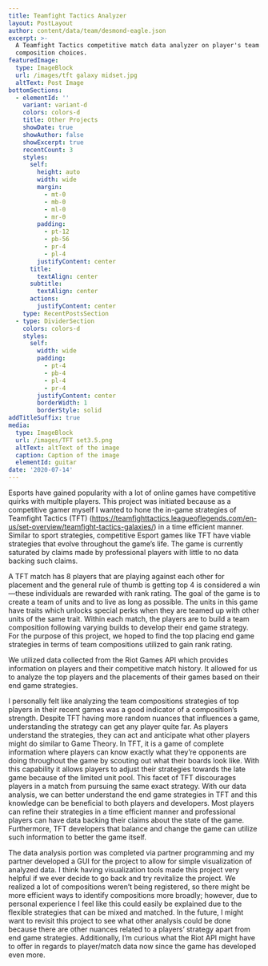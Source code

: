 ```yaml
---
title: Teamfight Tactics Analyzer
layout: PostLayout
author: content/data/team/desmond-eagle.json
excerpt: >-
  A Teamfight Tactics competitive match data analyzer on player's team
  composition choices.
featuredImage:
  type: ImageBlock
  url: /images/tft galaxy midset.jpg
  altText: Post Image
bottomSections:
  - elementId: ''
    variant: variant-d
    colors: colors-d
    title: Other Projects
    showDate: true
    showAuthor: false
    showExcerpt: true
    recentCount: 3
    styles:
      self:
        height: auto
        width: wide
        margin:
          - mt-0
          - mb-0
          - ml-0
          - mr-0
        padding:
          - pt-12
          - pb-56
          - pr-4
          - pl-4
        justifyContent: center
      title:
        textAlign: center
      subtitle:
        textAlign: center
      actions:
        justifyContent: center
    type: RecentPostsSection
  - type: DividerSection
    colors: colors-d
    styles:
      self:
        width: wide
        padding:
          - pt-4
          - pb-4
          - pl-4
          - pr-4
        justifyContent: center
        borderWidth: 1
        borderStyle: solid
addTitleSuffix: true
media:
  type: ImageBlock
  url: /images/TFT set3.5.png
  altText: altText of the image
  caption: Caption of the image
  elementId: guitar
date: '2020-07-14'
---
```

Esports have gained popularity with a lot of online games have competitive quirks with multiple players. This project was initiated because as a competitive gamer myself I wanted to hone the in-game strategies of Teamfight Tactics (TFT) (https://teamfighttactics.leagueoflegends.com/en-us/set-overview/teamfight-tactics-galaxies/) in a time efficient manner. Similar to sport strategies, competitive Esport games like TFT have viable strategies that evolve throughout the game’s life. The game is currently saturated by claims made by professional players with little to no data backing such claims.


A TFT match has 8 players that are playing against each other for placement and the general rule of thumb is getting top 4 is considered a win—these individuals are rewarded with rank rating. The goal of the game is to create a team of units and to live as long as possible. The units in this game have traits which unlocks special perks when they are teamed up with other units of the same trait. Within each match, the players are to build a team composition following varying builds to develop their end game strategy. For the purpose of this project, we hoped to find the top placing end game strategies in terms of team compositions utilized to gain rank rating.


We utilized data collected from the Riot Games API which provides information on players and their competitive match history. It allowed for us to analyze the top players and the placements of their games based on their end game strategies.


I personally felt like analyzing the team compositions strategies of top players in their recent games was a good indicator of a composition’s strength. Despite TFT having more random nuances that influences a game, understanding the strategy can get any player quite far. As players understand the strategies, they can act and anticipate what other players might do similar to Game Theory. In TFT, it is a game of complete information where players can know exactly what they’re opponents are doing throughout the game by scouting out what their boards look like. With this capability it allows players to adjust their strategies towards the late game because of the limited unit pool. This facet of TFT discourages players in a match from pursuing the same exact strategy. With our data analysis, we can better understand the end game strategies in TFT and this knowledge can be beneficial to both players and developers. Most players can refine their strategies in a time efficient manner and professional players can have data backing their claims about the state of the game. Furthermore, TFT developers that balance and change the game can utilize such information to better the game itself.


The data analysis portion was completed via partner programming and my partner developed a GUI for the project to allow for simple visualization of analyzed data. I think having visualization tools made this project very helpful if we ever decide to go back and try revitalize the project. We realized a lot of compositions weren’t being registered, so there might be more efficient ways to identify compositions more broadly; however, due to personal experience I feel like this could easily be explained due to the flexible strategies that can be mixed and matched. In the future, I might want to revisit this project to see what other analysis could be done because there are other nuances related to a players’ strategy apart from end game strategies. Additionally, I’m curious what the Riot API might have to offer in regards to player/match data now since the game has developed even more.
